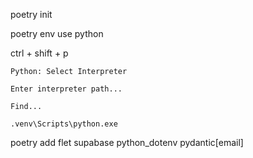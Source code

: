 poetry init

poetry env use python

ctrl + shift + p
```
Python: Select Interpreter

Enter interpreter path...

Find...

.venv\Scripts\python.exe
```

poetry add flet supabase python_dotenv pydantic[email]
